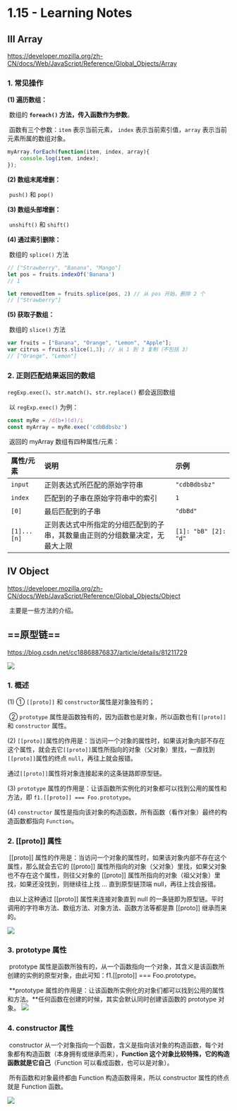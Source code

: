# 1.15 - Learning Notes



## Ⅲ Array

https://developer.mozilla.org/zh-CN/docs/Web/JavaScript/Reference/Global_Objects/Array

### 1. 常见操作

**(1) 遍历数组：**

​	数组的 **`foreach()` 方法，传入函数作为参数**。

​	函数有三个参数：`item` 表示当前元素， `index` 表示当前索引值，`array` 表示当前元素所属的数组对象。

```javascript
myArray.forEach(function(item, index, array){
    console.log(item, index);
});
```



**(2) 数组末尾增删：**

​	`push()` 和 `pop()`



**(3) 数组头部增删：**

​	`unshift()` 和 `shift()`



**(4) 通过索引删除：**

​	数组的 `splice()` 方法

```javascript
// ["Strawberry", "Banana", "Mango"]
let pos = fruits.indexOf('Banana')
// 1

let removedItem = fruits.splice(pos, 2) // 从 pos 开始，删除 2 个
// ["Strawberry"]
```



**(5) 获取子数组：**

​	数组的 `slice()` 方法

```javascript
var fruits = ["Banana", "Orange", "Lemon", "Apple"];
var citrus = fruits.slice(1,3); // 从 1 到 3 复制（不包括 3）
// ["Orange", "Lemon"]
```



### 2. 正则匹配结果返回的数组

​	`regExp.exec()`、`str.match()`、`str.replace()` 都会返回数组

​	以 `regExp.exec()` 为例：

```javascript
const myRe = /d(b+)(d)/i
const myArray = myRe.exec('cdbBdbsbz')
```

​	返回的 myArray 数组有四种属性/元素：

| 属性/元素   | 说明                                                         | 示例                 |
| :---------- | :----------------------------------------------------------- | :------------------- |
| `input`     | 正则表达式所匹配的原始字符串                                 | `"cdbBdbsbz"`        |
| `index`     | 匹配到的子串在原始字符串中的索引                             | `1`                  |
| `[0]`       | 最后匹配到的子串                                             | `"dbBd"`             |
| `[1]...[n]` | 正则表达式中所指定的分组匹配到的子串，其数量由正则的分组数量决定，无最大上限 | `[1]: "bB" [2]: "d"` |



## Ⅳ Object

https://developer.mozilla.org/zh-CN/docs/Web/JavaScript/Reference/Global_Objects/Object

​	主要是一些方法的介绍。



## ==原型链==

https://blog.csdn.net/cc18868876837/article/details/81211729

![](https://img-blog.csdnimg.cn/20190311194017886.png?x-oss-process=image/watermark,type_ZmFuZ3poZW5naGVpdGk,shadow_10,text_aHR0cHM6Ly9ibG9nLmNzZG4ubmV0L2NjMTg4Njg4NzY4Mzc=,size_16,color_FFFFFF,t_70#pic_center)

### 1. 概述 

(1) ① `[[proto]]` 和 `constructor`属性是对象独有的；

​	 ② `prototype` 属性是函数独有的，因为函数也是对象，所以函数也有`[[proto]]`和 `constructor` 属性。



(2) `[[proto]]`属性的作用是：当访问一个对象的属性时，如果该对象内部不存在这个属性，就会去它`[[proto]]`属性所指向的对象（父对象）里找，一直找到`[[proto]]`属性的终点 `null`，再往上就会报错。

通过`[[proto]]`属性将对象连接起来的这条链路即原型链。



(3) `prototype` 属性的作用是：让该函数所实例化的对象都可以找到公用的属性和方法，即 `f1.[[proto]] === Foo.prototype`。



(4) `constructor` 属性是指向该对象的构造函数，所有函数（看作对象）最终的构造函数都指向 `Function`。



### 2. [[proto]] 属性

​	[[proto]] 属性的作用是：当访问一个对象的属性时，如果该对象内部不存在这个属性，那么就会去它的 [[proto]] 属性所指向的对象（父对象）里找，如果父对象也不存在这个属性，则往父对象的 [[proto]] 属性所指向的对象（祖父对象）里找，如果还没找到，则继续往上找 … 直到原型链顶端 null，再往上找会报错。

​	由以上这种通过 [[proto]] 属性来连接对象直到 null 的一条链即为原型链。平时调用的字符串方法、数组方法、对象方法、函数方法等都是靠 [[proto]] 继承而来的。

![](https://img-blog.csdnimg.cn/20190311192930650.png?x-oss-process=image/watermark,type_ZmFuZ3poZW5naGVpdGk,shadow_10,text_aHR0cHM6Ly9ibG9nLmNzZG4ubmV0L2NjMTg4Njg4NzY4Mzc=,size_16,color_FFFFFF,t_70#pic_center)



### 3. prototype 属性

​	prototype 属性是函数所独有的，从一个函数指向一个对象，其含义是该函数所创建的实例的原型对象，由此可知：f1.[[proto]] === Foo.prototype。

​	**prototype 属性的作用是：让该函数所实例化的对象们都可以找到公用的属性和方法。**任何函数在创建的时候，其实会默认同时创建该函数的 prototype 对象。
![](https://img-blog.csdnimg.cn/20190311193033876.png?x-oss-process=image/watermark,type_ZmFuZ3poZW5naGVpdGk,shadow_10,text_aHR0cHM6Ly9ibG9nLmNzZG4ubmV0L2NjMTg4Njg4NzY4Mzc=,size_16,color_FFFFFF,t_70#pic_center)



### 4. constructor 属性

​	constructor 从一个对象指向一个函数，含义是指向该对象的构造函数，每个对象都有构造函数（本身拥有或继承而来），**Function 这个对象比较特殊，它的构造函数就是它自己**（Function 可以看成函数，也可以是对象）。

​	所有函数和对象最终都由 Function 构造函数得来，所以 constructor 属性的终点就是 Function 函数。

![](https://img-blog.csdnimg.cn/20190311193622793.png?x-oss-process=image/watermark,type_ZmFuZ3poZW5naGVpdGk,shadow_10,text_aHR0cHM6Ly9ibG9nLmNzZG4ubmV0L2NjMTg4Njg4NzY4Mzc=,size_16,color_FFFFFF,t_70#pic_center)
